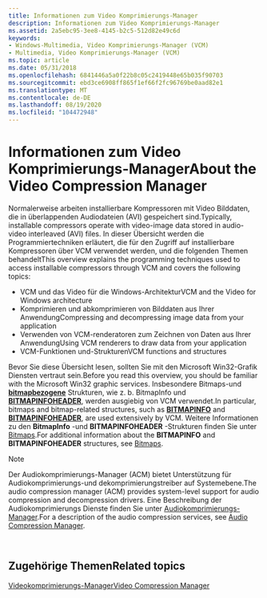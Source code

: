 ```yaml
---
title: Informationen zum Video Komprimierungs-Manager
description: Informationen zum Video Komprimierungs-Manager
ms.assetid: 2a5ebc95-3ee8-4145-b2c5-512d82e49c6d
keywords:
- Windows-Multimedia, Video Komprimierungs-Manager (VCM)
- Multimedia, Video Komprimierungs-Manager (VCM)
ms.topic: article
ms.date: 05/31/2018
ms.openlocfilehash: 6841446a5a0f22b8c05c2419448e65b035f90703
ms.sourcegitcommit: ebd3ce6908ff865f1ef66f2fc96769be0aad82e1
ms.translationtype: MT
ms.contentlocale: de-DE
ms.lasthandoff: 08/19/2020
ms.locfileid: "104472948"
---
```

# <a name="about-the-video-compression-manager"></a><span data-ttu-id="a9a1c-105">Informationen zum Video Komprimierungs-Manager</span><span class="sxs-lookup"><span data-stu-id="a9a1c-105">About the Video Compression Manager</span></span>

<span data-ttu-id="a9a1c-106">Normalerweise arbeiten installierbare Kompressoren mit Video Bilddaten, die in überlappenden Audiodateien (AVI) gespeichert sind.</span><span class="sxs-lookup"><span data-stu-id="a9a1c-106">Typically, installable compressors operate with video-image data stored in audio-video interleaved (AVI) files.</span></span> <span data-ttu-id="a9a1c-107">In dieser Übersicht werden die Programmiertechniken erläutert, die für den Zugriff auf installierbare Kompressoren über VCM verwendet werden, und die folgenden Themen behandelt</span><span class="sxs-lookup"><span data-stu-id="a9a1c-107">This overview explains the programming techniques used to access installable compressors through VCM and covers the following topics:</span></span>

-   <span data-ttu-id="a9a1c-108">VCM und das Video für die Windows-Architektur</span><span class="sxs-lookup"><span data-stu-id="a9a1c-108">VCM and the Video for Windows architecture</span></span>
-   <span data-ttu-id="a9a1c-109">Komprimieren und abkomprimieren von Bilddaten aus Ihrer Anwendung</span><span class="sxs-lookup"><span data-stu-id="a9a1c-109">Compressing and decompressing image data from your application</span></span>
-   <span data-ttu-id="a9a1c-110">Verwenden von VCM-renderatoren zum Zeichnen von Daten aus Ihrer Anwendung</span><span class="sxs-lookup"><span data-stu-id="a9a1c-110">Using VCM renderers to draw data from your application</span></span>
-   <span data-ttu-id="a9a1c-111">VCM-Funktionen und-Strukturen</span><span class="sxs-lookup"><span data-stu-id="a9a1c-111">VCM functions and structures</span></span>

<span data-ttu-id="a9a1c-112">Bevor Sie diese Übersicht lesen, sollten Sie mit den Microsoft Win32-Grafik Diensten vertraut sein.</span><span class="sxs-lookup"><span data-stu-id="a9a1c-112">Before you read this overview, you should be familiar with the Microsoft Win32 graphic services.</span></span> <span data-ttu-id="a9a1c-113">Insbesondere Bitmaps-und [**bitmapbezogene**](/windows/win32/api/wingdi/ns-wingdi-bitmapinfo) Strukturen, wie z. b. BitmapInfo und [**BITMAPINFOHEADER**](/windows/win32/api/wingdi/ns-wingdi-bitmapinfoheader), werden ausgiebig von VCM verwendet.</span><span class="sxs-lookup"><span data-stu-id="a9a1c-113">In particular, bitmaps and bitmap-related structures, such as [**BITMAPINFO**](/windows/win32/api/wingdi/ns-wingdi-bitmapinfo) and [**BITMAPINFOHEADER**](/windows/win32/api/wingdi/ns-wingdi-bitmapinfoheader), are used extensively by VCM.</span></span> <span data-ttu-id="a9a1c-114">Weitere Informationen zu den **BitmapInfo** -und **BITMAPINFOHEADER** -Strukturen finden Sie unter [Bitmaps](/previous-versions//ms532349(v=vs.85)).</span><span class="sxs-lookup"><span data-stu-id="a9a1c-114">For additional information about the **BITMAPINFO** and **BITMAPINFOHEADER** structures, see [Bitmaps](/previous-versions//ms532349(v=vs.85)).</span></span>

> [!Note]  
> <span data-ttu-id="a9a1c-115">Der Audiokomprimierungs-Manager (ACM) bietet Unterstützung für Audiokomprimierungs-und dekomprimierungstreiber auf Systemebene.</span><span class="sxs-lookup"><span data-stu-id="a9a1c-115">The audio compression manager (ACM) provides system-level support for audio compression and decompression drivers.</span></span> <span data-ttu-id="a9a1c-116">Eine Beschreibung der Audiokomprimierungs Dienste finden Sie unter [Audiokomprimierungs-Manager](audio-compression-manager.md).</span><span class="sxs-lookup"><span data-stu-id="a9a1c-116">For a description of the audio compression services, see [Audio Compression Manager](audio-compression-manager.md).</span></span>

 

## <a name="related-topics"></a><span data-ttu-id="a9a1c-117">Zugehörige Themen</span><span class="sxs-lookup"><span data-stu-id="a9a1c-117">Related topics</span></span>

<dl> <dt>

[<span data-ttu-id="a9a1c-118">Videokomprimierungs-Manager</span><span class="sxs-lookup"><span data-stu-id="a9a1c-118">Video Compression Manager</span></span>](video-compression-manager.md)
</dt> </dl>

 

 